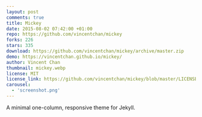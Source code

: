 ```yaml
---
layout: post
comments: true
title: Mickey
date: 2015-08-02 07:42:00 +01:00
repo: https://github.com/vincentchan/mickey
forks: 226
stars: 335
download: https://github.com/vincentchan/mickey/archive/master.zip
demo: https://vincentchan.github.io/mickey/
author: Vincent Chan
thumbnail: mickey.webp
license: MIT
license_link: https://github.com/vincentchan/mickey/blob/master/LICENSE.md
carousel:
  - 'screenshot.png'
---
```


A minimal one-column, responsive theme for Jekyll.
